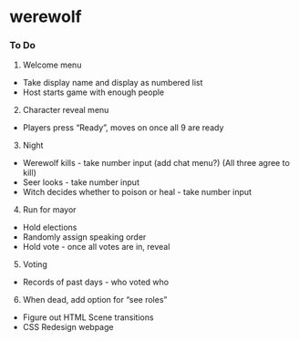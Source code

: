 # werewolf

### To Do


1) Welcome menu
* Take display name and display as numbered list
* Host starts game with enough people 
2) Character reveal menu
* Players press “Ready”, moves on once all 9 are ready
3) Night
* Werewolf kills - take number input (add chat menu?) (All three agree to kill)
* Seer looks - take number input
* Witch decides whether to poison or heal - take number input
4) Run for mayor
* Hold elections
* Randomly assign speaking order
* Hold vote - once all votes are in, reveal
5) Voting
* Records of past days - who voted who
6) When dead, add option for “see roles”


* Figure out HTML Scene transitions
* CSS Redesign webpage
